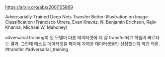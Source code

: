 https://arxiv.org/abs/2007.05869

Adversarially-Trained Deep Nets Transfer Better: Illustration on Image
  Classification (Francisco Utrera, Evan Kravitz, N. Benjamin Erichson, Rajiv Khanna, Michael W. Mahoney)

adversarial training이 된 모델이 다른 데이터셋에 더 잘 transfer되고 학습이 빠르다는 결과. 그런데 테스트 데이터셋을 패치에 가까운 데이터셋들만 선정했는지 약간 의문. #transfer #adversarial_training